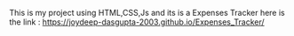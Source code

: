 This is my project using HTML,CSS,Js and its is a Expenses Tracker 
here is the link : https://joydeep-dasgupta-2003.github.io/Expenses_Tracker/
